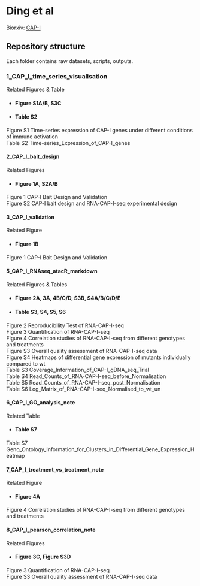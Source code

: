 # Ding et al

Biorxiv: [CAP-I](https://www.google.com)

## Repository structure
Each folder contains raw datasets, scripts, outputs.

### 1_CAP_I_time_series_visualisation
Related Figures & Table

* #### Figure S1A/B, S3C
* #### Table S2

Figure S1 Time-series expression of CAP-I genes under different conditions of immune activation<br>
Table S2 Time-series_Expression_of_CAP-I_genes

#### 2_CAP_I_bait_design
Related Figures

* #### Figure 1A, S2A/B

Figure 1 CAP-I Bait Design and Validation<br>
Figure S2 CAP-I bait design and RNA-CAP-I-seq experimental design

#### 3_CAP_I_validation
Related Figure

* #### Figure 1B

Figure 1 CAP-I Bait Design and Validation<br>

#### 5_CAP_I_RNAseq_atacR_markdown
Related Figures & Tables

* #### Figure 2A, 3A, 4B/C/D, S3B, S4A/B/C/D/E
* #### Table S3, S4, S5, S6

Figure 2 Reproducibility Test of RNA-CAP-I-seq<br>
Figure 3 Quantification of RNA-CAP-I-seq<br>
Figure 4 Correlation studies of RNA-CAP-I-seq from different genotypes and treatments<br>
Figure S3 Overall quality assessment of RNA-CAP-I-seq data<br>
Figure S4 Heatmaps of differential gene expression of mutants individually compared to wt<br>
Table S3 Coverage_Information_of_CAP-I_gDNA_seq_Trial<br>
Table S4 Read_Counts_of_RNA-CAP-I-seq_before_Normalisation<br>
Table S5 Read_Counts_of_RNA-CAP-I-seq_post_Normalisation<br>
Table S6 Log_Matrix_of_RNA-CAP-I-seq_Normalised_to_wt_un

#### 6_CAP_I_GO_analysis_note
Related Table

* #### Table S7

Table S7 Geno_Ontology_Information_for_Clusters_in_Differential_Gene_Expression_Heatmap

#### 7_CAP_I_treatment_vs_treatment_note
Related Figure

* #### Figure 4A
Figure 4 Correlation studies of RNA-CAP-I-seq from different genotypes and treatments<br>

#### 8_CAP_I_pearson_correlation_note
Related Figures

* #### Figure 3C, Figure S3D

Figure 3 Quantification of RNA-CAP-I-seq<br>
Figure S3 Overall quality assessment of RNA-CAP-I-seq data<br>
